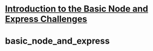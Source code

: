 # [Introduction to the Basic Node and Express Challenges](https://www.freecodecamp.org/learn/apis-and-microservices/basic-node-and-express/)
# basic_node_and_express
